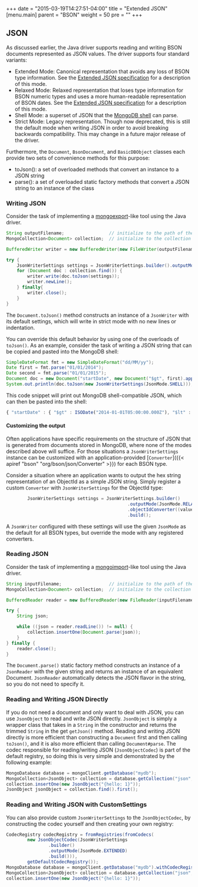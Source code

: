 +++
date = "2015-03-19T14:27:51-04:00"
title = "Extended JSON"
[menu.main]
  parent = "BSON"
  weight = 50
  pre = "<i class='fa'></i>"
+++

## JSON

As discussed earlier, the Java driver supports reading and writing BSON documents represented as JSON values. The driver supports four 
standard variants:   

- Extended Mode: Canonical representation that avoids any loss of BSON type information. See the 
[Extended JSON specification](https://github.com/mongodb/specifications/blob/master/source/extended-json.rst) for a description of this 
mode.
- Relaxed Mode:  Relaxed representation that loses type information for BSON numeric types and uses a more human-readable representation
of BSON dates. See the 
[Extended JSON specification](https://github.com/mongodb/specifications/blob/master/source/extended-json.rst) for a description of this 
mode.
- Shell Mode: a superset of JSON that the 
[MongoDB shell](http://docs.mongodb.org/manual/tutorial/getting-started-with-the-mongo-shell/) can parse. 
- Strict Mode: Legacy representation.  Though now deprecated, this is still the default mode when writing JSON in order to avoid breaking
backwards compatibility.  This may change in a future major release of the driver.

Furthermore, the `Document`, `BsonDocument`, and `BasicDBObject` classes each provide two sets of convenience methods for this purpose:

- toJson(): a set of overloaded methods that convert an instance to a JSON string
- parse(): a set of overloaded static factory methods that convert a JSON string to an instance of the class
 
### Writing JSON

Consider the task of implementing a [mongoexport](http://docs.mongodb.org/manual/reference/program/mongoexport/)-like tool using the 
Java driver.  
    
```java
String outputFilename;                 // initialize to the path of the file to write to
MongoCollection<Document> collection;  // initialize to the collection from which you want to query

BufferedWriter writer = new BufferedWriter(new FileWriter(outputFilename));

try {
    JsonWriterSettings settings = JsonWriterSettings.builder().outputMode(JsonMode.EXTENDED).build();
    for (Document doc : collection.find()) {
        writer.write(doc.toJson(settings));
        writer.newLine();
    } finally{
        writer.close();
    }
}

```

The `Document.toJson()` method constructs an instance of a `JsonWriter` with its default settings, which will write in strict mode with 
no new lines or indentation.  

You can override this default behavior by using one of the overloads of `toJson()`.  As an example, consider the task of writing a
 JSON string that can be copied and pasted into the MongoDB shell:
 
```java
SimpleDateFormat fmt = new SimpleDateFormat("dd/MM/yy");
Date first = fmt.parse("01/01/2014");
Date second = fmt.parse("01/01/2015");
Document doc = new Document("startDate", new Document("$gt", first).append("$lt", second)); 
System.out.println(doc.toJson(new JsonWriterSettings(JsonMode.SHELL))); 
```

This code snippet will print out MongoDB shell-compatible JSON, which can then be pasted into the shell:
 
```javascript
{ "startDate" : { "$gt" : ISODate("2014-01-01T05:00:00.000Z"), "$lt" : ISODate("2015-01-01T05:00:00.000Z") } }
```

#### Customizing the output

Often applications have specific requirements on the structure of JSON that is generated from documents stored in MongoDB, where none of
the modes described above will suffice.   For those situations a `JsonWriterSettings` instance can be customized with an application-provided 
[`Converter`]({{< apiref "bson" "org/bson/json/Converter" >}}) for each BSON type.
  
Consider a situation where an application wants to output the hex string representation of an ObjectId as a simple JSON string.  Simply 
register a custom `Converter` with `JsonWriterSettings` for the ObjectId type:

```java
        JsonWriterSettings settings = JsonWriterSettings.builder()
                                              .outputMode(JsonMode.RELAXED)
                                              .objectIdConverter((value, writer) -> writer.writeString(value.toHexString()))
                                              .build();
```

A `JsonWriter` configured with these settings will use the given `JsonMode` as the default for all BSON types, but override the mode
with any registered converters.

### Reading JSON

Consider the task of implementing a [mongoimport](http://docs.mongodb.org/manual/reference/program/mongoimport/)-like tool using the 
Java driver.  
    
```java
String inputFilename;                  // initialize to the path of the file to read from
MongoCollection<Document> collection;  // initialize to the collection to which you want to write

BufferedReader reader = new BufferedReader(new FileReader(inputFilename));

try {
    String json;

    while ((json = reader.readLine()) != null) {
        collection.insertOne(Document.parse(json));
    } 
} finally {
    reader.close();
}
```

The `Document.parse()` static factory method constructs an instance of a `JsonReader` with the given string and returns an instance of an
equivalent Document. `JsonReader` automatically detects the JSON flavor in the string, so you do not need to specify it.

### Reading and Writing JSON Directly
If you do not need a document and only want to deal with JSON, you can use `JsonObject` to read and write JSON directly. `JsonObject` 
is simply a wrapper class that takes in a `String` in the constructor and returns the trimmed `String` in the get `getJson()` method. 
Reading and writing JSON directly is more efficient than constructing a `Document` first and then calling `toJson()`, and it is also more efficient than calling `Document#parse`. 
The codec responsible for reading/writing JSON (`JsonObjectCodec`) is part of the default registry, so doing this is very simple 
and demonstrated by the following example:

```java
MongoDatabase database = mongoClient.getDatabase("mydb");
MongoCollection<JsonObject> collection = database.getCollection("json", JsonObject.class);
collection.insertOne(new JsonObject("{hello: 1}"));
JsonObject jsonObject = collection.find().first();
```

### Reading and Writing JSON with CustomSettings
You can also provide custom `JsonWriterSettings` to the `JsonObjectCodec`, by constructing the codec yourself and then creating your own registry:

```java
CodecRegistry codecRegistry = fromRegistries(fromCodecs(
        new JsonObjectCodec(JsonWriterSettings
                .builder()
                .outputMode(JsonMode.EXTENDED)
                .build())),
        getDefaultCodecRegistry());
MongoDatabase database = mongoClient.getDatabase("mydb").withCodecRegistry(codecRegistry);
MongoCollection<JsonObject> collection = database.getCollection("json", JsonObject.class);
collection.insertOne(new JsonObject("{hello: 1}"));
```

